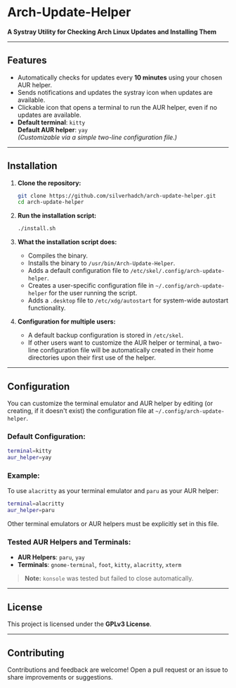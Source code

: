# **Arch-Update-Helper**  

**A Systray Utility for Checking Arch Linux Updates and Installing Them**  

---

## **Features**  

- Automatically checks for updates every **10 minutes** using your chosen AUR helper.  
- Sends notifications and updates the systray icon when updates are available.  
- Clickable icon that opens a terminal to run the AUR helper, even if no updates are available.  
- **Default terminal**: `kitty`  
  **Default AUR helper**: `yay`  
  *(Customizable via a simple two-line configuration file.)*  

---

## **Installation**  

1. **Clone the repository:**  
   ```bash
   git clone https://github.com/silverhadch/arch-update-helper.git
   cd arch-update-helper
   ```  

2. **Run the installation script:**  
   ```bash
   ./install.sh
   ```  

3. **What the installation script does:**  
   - Compiles the binary.  
   - Installs the binary to `/usr/bin/Arch-Update-Helper`.  
   - Adds a default configuration file to `/etc/skel/.config/arch-update-helper`.  
   - Creates a user-specific configuration file in `~/.config/arch-update-helper` for the user running the script.  
   - Adds a `.desktop` file to `/etc/xdg/autostart` for system-wide autostart functionality.  

4. **Configuration for multiple users:**  
   - A default backup configuration is stored in `/etc/skel`.  
   - If other users want to customize the AUR helper or terminal, a two-line configuration file will be automatically created in their home directories upon their first use of the helper.  

---

## **Configuration**  

You can customize the terminal emulator and AUR helper by editing (or creating, if it doesn't exist) the configuration file at `~/.config/arch-update-helper`.  

### **Default Configuration:**  
```bash
terminal=kitty
aur_helper=yay
```  

### **Example:**  
To use `alacritty` as your terminal emulator and `paru` as your AUR helper:  
```bash
terminal=alacritty
aur_helper=paru
```  

Other terminal emulators or AUR helpers must be explicitly set in this file.  

### **Tested AUR Helpers and Terminals:**  
- **AUR Helpers**: `paru`, `yay`  
- **Terminals**: `gnome-terminal`, `foot`, `kitty`, `alacritty`, `xterm`  

> **Note:** `konsole` was tested but failed to close automatically.  

---

## **License**  

This project is licensed under the **GPLv3 License**.  

---

## **Contributing**  

Contributions and feedback are welcome! Open a pull request or an issue to share improvements or suggestions.  

